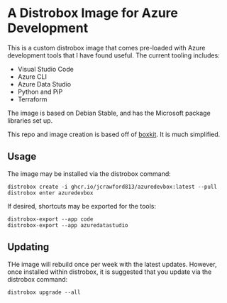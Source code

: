 # A Distrobox Image for Azure Development

This is a custom distrobox image that comes pre-loaded with Azure development tools that I have found useful. The current tooling includes:

- Visual Studio Code
- Azure CLI
- Azure Data Studio
- Python and PiP
- Terraform

The image is based on Debian Stable, and has the Microsoft package libraries set up.

This repo and image creation is based off of [boxkit](https://github.com/ublue-os/boxkit). It is much simplified.

## Usage
The image may be installed via the distrobox command:
```
distrobox create -i ghcr.io/jcrawford813/azuredevbox:latest --pull
distrobox enter azuredevbox
```

If desired, shortcuts may be exported for the tools:

```
distrobox-export --app code
distrobox-export --app azuredatastudio
```

## Updating

THe image will rebuild once per week with the latest updates. However, once installed within distrobox, it is suggested that you update via the distrobox command:

```
distrobox upgrade --all
```